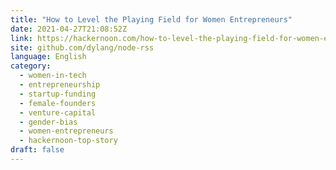 ```yaml
---
title: "How to Level the Playing Field for Women Entrepreneurs"
date: 2021-04-27T21:08:52Z
link: https://hackernoon.com/how-to-level-the-playing-field-for-women-entrepreneurs-c71235cd?source=rss&utm_medium=RSS&utm_source=news.12bit.vn
site: github.com/dylang/node-rss
language: English
category:
  - women-in-tech
  - entrepreneurship
  - startup-funding
  - female-founders
  - venture-capital
  - gender-bias
  - women-entrepreneurs
  - hackernoon-top-story
draft: false
---
```

